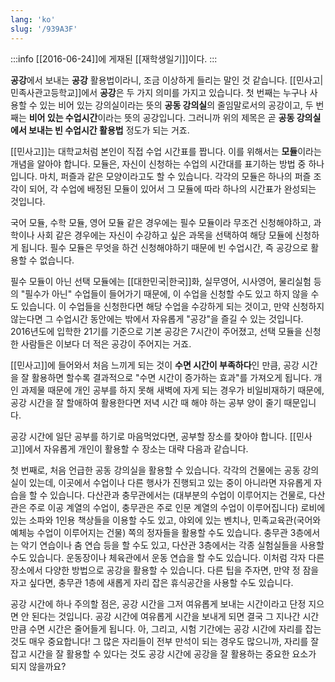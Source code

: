 ```yaml
---
lang: 'ko'
slug: '/939A3F'
---
```


:::info
[[2016-06-24]]에 게재된 [[재학생일기]]이다.
:::

**공강**에서 보내는 **공강** 활용법이라니, 조금 이상하게 들리는 말인 것 같습니다. [[민사고|민족사관고등학교]]에서 **공강**은 두 가지 의미를 가지고 있습니다. 첫 번째는 누구나 사용할 수 있는 비어 있는 강의실이라는 뜻의 **공동 강의실**의 줄임말로서의 공강이고, 두 번째는 **비어 있는 수업시간**이라는 뜻의 공강입니다. 그러니까 위의 제목은 곧 **공동 강의실에서 보내는 빈 수업시간 활용법** 정도가 되는 거죠.

[[민사고]]는 대학교처럼 본인이 직접 수업 시간표를 짭니다. 이를 위해서는 **모듈**이라는 개념을 알아야 합니다. 모듈은, 자신이 신청하는 수업의 시간대를 표기하는 방법 중 하나입니다. 마치, 퍼즐과 같은 모양이라고도 할 수 있습니다. 각각의 모듈은 하나의 퍼즐 조각이 되어, 각 수업에 배정된 모듈이 있어서 그 모듈에 따라 하나의 시간표가 완성되는 것입니다.

국어 모듈, 수학 모듈, 영어 모듈 같은 경우에는 필수 모듈이라 무조건 신청해야하고, 과학이나 사회 같은 경우에는 자신이 수강하고 싶은 과목을 선택하여 해당 모듈에 신청하게 됩니다. 필수 모듈은 무엇을 하건 신청해야하기 때문에 빈 수업시간, 즉 공강으로 활용할 수 없습니다.

필수 모듈이 아닌 선택 모듈에는 [[대한민국|한국]]화, 실무영어, 시사영어, 물리실험 등의 "필수가 아닌" 수업들이 들어가기 때문에, 이 수업을 신청할 수도 있고 하지 않을 수도 있습니다. 이 수업들을 신청한다면 해당 수업을 수강하게 되는 것이고, 만약 신청하지 않는다면 그 수업시간 동안에는 밖에서 자유롭게 "공강"을 즐길 수 있는 것입니다. 2016년도에 입학한 21기를 기준으로 기본 공강은 7시간이 주어졌고, 선택 모듈을 신청한 사람들은 이보다 더 적은 공강이 주어지는 거죠.

[[민사고]]에 들어와서 처음 느끼게 되는 것이 **수면 시간이 부족하다**인 만큼, 공강 시간을 잘 활용하면 할수록 결과적으로 "수면 시간이 증가하는 효과"를 가져오게 됩니다. 개인 과제물 때문에 개인 공부를 하지 못해 새벽에 자게 되는 경우가 비일비재하기 때문에, 공강 시간을 잘 할애하여 활용한다면 저녁 시간 때 해야 하는 공부 양이 줄기 때문입니다.

공강 시간에 일단 공부를 하기로 마음먹었다면, 공부할 장소를 찾아야 합니다. [[민사고]]에서 자유롭게 개인이 활용할 수 장소는 대략 다음과 같습니다.

첫 번째로, 처음 언급한 공동 강의실을 활용할 수 있습니다. 각각의 건물에는 공동 강의실이 있는데, 이곳에서 수업이나 다른 행사가 진행되고 있는 중이 아니라면 자유롭게 자습을 할 수 있습니다. 다산관과 충무관에서는 (대부분의 수업이 이루어지는 건물로, 다산관은 주로 이공 계열의 수업이, 충무관은 주로 인문 계열의 수업이 이루어집니다) 로비에 있는 소파와 1인용 책상들을 이용할 수도 있고, 야외에 있는 벤치나, 민족교육관(국어와 예체능 수업이 이루어지는 건물) 쪽의 정자들을 활용할 수도 있습니다. 충무관 3층에서는 악기 연습이나 춤 연습 등을 할 수도 있고, 다산관 3층에서는 각종 실험실들을 사용할 수도 있습니다. 운동장이나 체육관에서 운동 연습을 할 수도 있습니다. 이처럼 각자 다른 장소에서 다양한 방법으로 공강을 활용할 수 있습니다. 다른 팁을 주자면, 만약 정 잠을 자고 싶다면, 충무관 1층에 새롭게 자리 잡은 휴식공간을 사용할 수도 있습니다.

공강 시간에 하나 주의할 점은, 공강 시간을 그저 여유롭게 보내는 시간이라고 단정 지으면 안 된다는 것입니다. 공강 시간에 여유롭게 시간을 보내게 되면 결국 그 지나간 시간만큼 수면 시간은 줄어들게 됩니다. 아, 그리고, 시험 기간에는 공강 시간에 자리를 잡는 것도 매우 중요합니다! 그 많은 자리들이 전부 만석이 되는 경우도 많으니까, 자리를 잘 잡고 시간을 잘 활용할 수 있다는 것도 공강 시간에 공강을 잘 활용하는 중요한 요소가 되지 않을까요?
